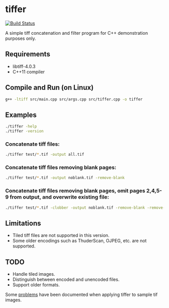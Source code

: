 # tiffer

[![Build Status](https://travis-ci.com/pulver/tiffer.svg?branch=master)](https://travis-ci.com/pulver/tiffer)

A simple tiff concatenation and filter program for C++ demonstration purposes only.

## Requirements

 * libtiff-4.0.3
 * C++11 compiler

## Compile and Run (on Linux)

```bash
g++ -ltiff src/main.cpp src/args.cpp src/tiffer.cpp -o tiffer
```

## Examples

```bash
./tiffer -help
./tiffer -version
```

### Concatenate tiff files:
```bash
./tiffer test/*.tif -output all.tif
```

### Concatenate tiff files removing blank pages:
```bash
./tiffer test/*.tif -output noblank.tif -remove-blank
```

### Concatenate tiff files removing blank pages, omit pages 2,4,5-9 from output, and overwrite existing file:
```bash
./tiffer test/*.tif -clobber -output noblank.tif -remove-blank -remove-pages 2,4,5-9
```

## Limitations

 * Tiled tiff files are not supported in this version.
 * Some older encodings such as ThuderScan, OJPEG, etc. are not supported.

## TODO

 * Handle tiled images.
 * Distinguish between encoded and unencoded files.
 * Support older formats.

Some [problems](Problems.md) have been documented when applying tiffer to sample tif images.
